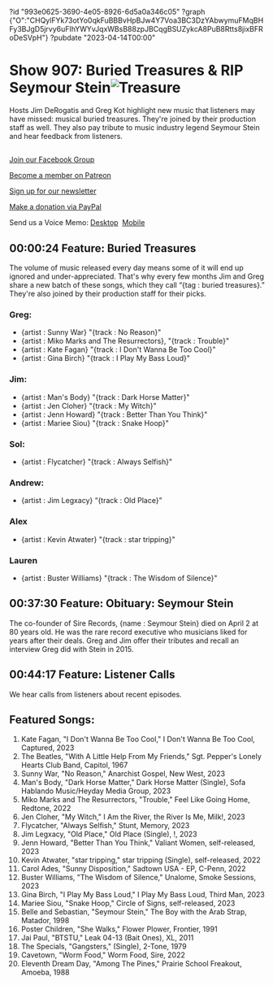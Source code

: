 ?id "993e0625-3690-4e05-8926-6d5a0a346c05"
?graph {"O":"CHQylFYk73otYo0qkFuBBBvHpBJw4Y7Voa3BC3DzYAbwymuFMqBHFy3BJgD5jrvy6uFIhYWYvJqxWBsB88zpJBCqgBSUZykcA8PuB8Rtts8jixBFRoDeSVpH"}
?pubdate "2023-04-14T00:00"
# Show 907: Buried Treasures & RIP Seymour Stein![Treasure](https://static.soundopinions.org/images/2023/buried-t-large.png)

Hosts Jim DeRogatis and Greg Kot highlight new music that listeners may have missed: musical buried treasures. They're joined by their production staff as well. They also pay tribute to music industry legend Seymour Stein and hear feedback from listeners.



## 

[Join our Facebook Group](https://bit.ly/3sivr9T)

[Become a member on Patreon](https://bit.ly/3slWZvc)

[Sign up for our newsletter](https://bit.ly/3eEvRnG)

[Make a donation via PayPal](https://bit.ly/3dmt9lU)

Send us a Voice Memo: [Desktop](bit.ly/2RyD5Ah)  [Mobile](sayhi.chat/soundops)



## 00:00:24 Feature: Buried Treasures

The volume of music released every day means some of it will end up ignored and under-appreciated. That's why every few months Jim and Greg share a new batch of these songs, which they call “{tag : buried treasures}.” They're also joined by their production staff for their picks.


### Greg:

- {artist : Sunny War} "{track : No Reason}"
- {artist : Miko Marks and The Resurrectors}, "{track : Trouble}"
- {artist : Kate Fagan} "{track : I Don't Wanna Be Too Cool}"
- {artist : Gina Birch} "{track : I Play My Bass Loud}"


### Jim:

- {artist : Man's Body} "{track : Dark Horse Matter}"
- {artist : Jen Cloher} "{track : My Witch}"
- {artist : Jenn Howard} "{track : Better Than You Think}"
- {artist : Mariee Siou} "{track : Snake Hoop}"


### Sol:

- {artist : Flycatcher} "{track : Always Selfish}"


### Andrew:

- {artist : Jim Legxacy} “{track : Old Place}”


### Alex

- {artist : Kevin Atwater} "{track : star tripping}"


### Lauren

- {artist : Buster Williams} "{track : The Wisdom of Silence}"



## 00:37:30 Feature: Obituary: Seymour Stein


The co-founder of Sire Records, {name : Seymour Stein} died on April 2 at 80 years old. He was the rare record executive who musicians liked for years after their deals. Greg and Jim offer their tributes and recall an interview Greg did with Stein in 2015.



## 00:44:17  Feature: Listener Calls

We hear calls from listeners about recent episodes.



## Featured Songs:

1. Kate Fagan, "I Don't Wanna Be Too Cool," I Don't Wanna Be Too Cool, Captured, 2023
2. The Beatles, "With A Little Help From My Friends," Sgt. Pepper's Lonely Hearts Club Band, Capitol, 1967
3. Sunny War, "No Reason," Anarchist Gospel, New West, 2023
4. Man's Body, "Dark Horse Matter," Dark Horse Matter (Single), Sofa Hablando Music/Heyday Media Group, 2023
5. Miko Marks and The Resurrectors, "Trouble," Feel Like Going Home, Redtone, 2022
6. Jen Cloher, "My Witch," I Am the River, the River Is Me, Milk!, 2023
7. Flycatcher, "Always Selfish," Stunt, Memory, 2023
8. Jim Legxacy, "Old Place," Old Place (Single), !, 2023
9. Jenn Howard, "Better Than You Think," Valiant Women, self-released, 2023
10. Kevin Atwater, "star tripping," star tripping (Single), self-released, 2022
11. Carol Ades, "Sunny Disposition," Sadtown USA - EP, C-Penn, 2022
12. Buster Williams, "The Wisdom of Silence," Unalome, Smoke Sessions, 2023
13. Gina Birch, "I Play My Bass Loud," I Play My Bass Loud, Third Man, 2023
14. Mariee Siou, "Snake Hoop," Circle of Signs, self-released, 2023
15. Belle and Sebastian, "Seymour Stein," The Boy with the Arab Strap, Matador, 1998
16. Poster Children, "She Walks," Flower Plower, Frontier, 1991
17. Jai Paul, "BTSTU," Leak 04-13 (Bait Ones), XL, 2011
18. The Specials, "Gangsters," (Single), 2-Tone, 1979
19. Cavetown, "Worm Food," Worm Food, Sire, 2022
20. Eleventh Dream Day, "Among The Pines," Prairie School Freakout, Amoeba, 1988